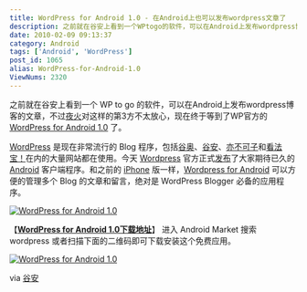 ```yaml
---
title: WordPress for Android 1.0 - 在Android上也可以发布wordpress文章了
description: 之前就在谷安上看到一个WPtogo的软件，可以在Android上发布wordpress博客的文章，不过夜火对这样的第3方不太放心，现在终于等到了WP官方的post/WordPress-for-Android-1.0.html">WordPressforAndroid1.0了。WordPress是现在非常流行的">Blog程序，包括谷奥、谷安、亦不可子和看法宝！在内的大量网站都在使用。今天/tags/WordPress">Wordpress官方正式发布了大家期待已久的/tags/Android">Android客户端程序。和之前的/tags/iPhone">iPhone版一样，post/WordPress-for-Android-1.0.html">WordpressforAndroid可以方便的管理多个Blog的文章和留言，绝对是WordPressBlogger必备的应用程序。
date: 2010-02-09 09:13:37
category: Android
tags: ['Android', 'WordPress']
post_id: 1065
alias: WordPress-for-Android-1.0
ViewNums: 2320
---
```


之前就在谷安上看到一个 WP to go 的软件，可以在Android上发布wordpress博客的文章，不过[夜火](http://www.15897.com/)对这样的第3方不太放心，现在终于等到了WP官方的[WordPress for Android 1.0](/blog/wordpress-for-android-10) 了。

[WordPress](http://wordpress.org/) 是现在非常流行的 Blog 程序，包括[谷奥](http://www.google.org.cn/)、[谷安](http://android.google.org.cn/)、[亦不可子](http://www.e-bookz.cn)和[看法宝！](http://www.kanfabao.com)在内的大量网站都在使用。今天 [Wordpress](/tags/WordPress) 官方正式[发布](http://android.wordpress.org/2010/02/02/wordpress-for-android-1-0/)了大家期待已久的 [Android](/tags/Android) 客户端程序。和之前的 [iPhone](/tags/iPhone) 版一样，[Wordpress for Android](/blog/wordpress-for-android-10) 可以方便的管理多个 Blog 的文章和留言，绝对是 WordPress Blogger 必备的应用程序。

[![WordPress for Android 1.0](http://android.google.org.cn/wp-content/uploads/2010/02/wp_app.jpg)](/blog/wordpress-for-android-10)

【[**WordPress for Android 1.0下载地址**](/blog/wordpress-for-android-10)】
进入 Android Market 搜索 wordpress 或者扫描下面的二维码即可下载安装这个免费应用。

[![WordPress for Android 1.0](http://android.google.org.cn/wp-content/uploads/2010/02/wordpress_qrcode.png)](/blog/wordpress-for-android-10)

via [谷安](http://android.google.org.cn/)

